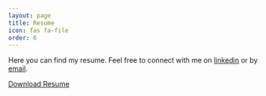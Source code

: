 ```yaml
---
layout: page
title: Resume
icon: fas fa-file
order: 6
---
```

Here you can find my resume. Feel free to connect with me on [linkedin](https://linkedin.com/in/jacobkarlen) or by [email](mailto:jacobkarlen99@gmail.com).

<a href="..//assets/resume-english.pdf" download="Jacob Karlén Resume English">Download Resume</a>
<object data="../assets/resume-english.pdf" width="700" height="1050" type='application/pdf'></object>